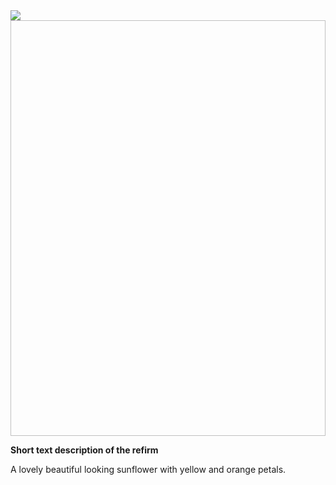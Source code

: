 <!DOCTYPE html>

<html>
<meta charset="utf-8">
  <head>
  <title>Form101</title>
  <body>
  <img src="![flower images](https://github.com/user-attachments/assets/1f6ea986-39ca-491a-bc25-ab44729c4814) alt="sunflower">
  <img width="840" height="665">
    <p><strong>Short text description of the refirm</strong></p>
  <p> A lovely beautiful looking sunflower with yellow and orange petals.</p>

  
  
